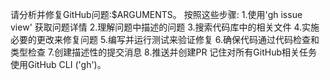 请分析并修复GitHub问题:$ARGUMENTS。
按照这些步骤:
1.使用'gh issue view' 获取问题详情
2.理解问题中描述的问题
3.搜索代码库中的相关文件
4.实施必要的更改来修复问题
5.编写并运行测试来验证修复
6.确保代码通过代码检查和类型检查
7.创建描述性的提交消息
8.推送并创建PR
记住对所有GitHub相关任务使用GitHub CLI ('gh')。
